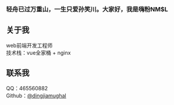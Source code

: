 ### 轻舟已过万重山，一生只爱孙笑川。大家好，我是嗨粉NM$L

## 关于我
web前端开发工程师<br>
技术栈：vue全家桶 + nginx

## 联系我
QQ：465560882 <br>
Github：[@dingjiamughal](https://github.com/dingjiamughal)
